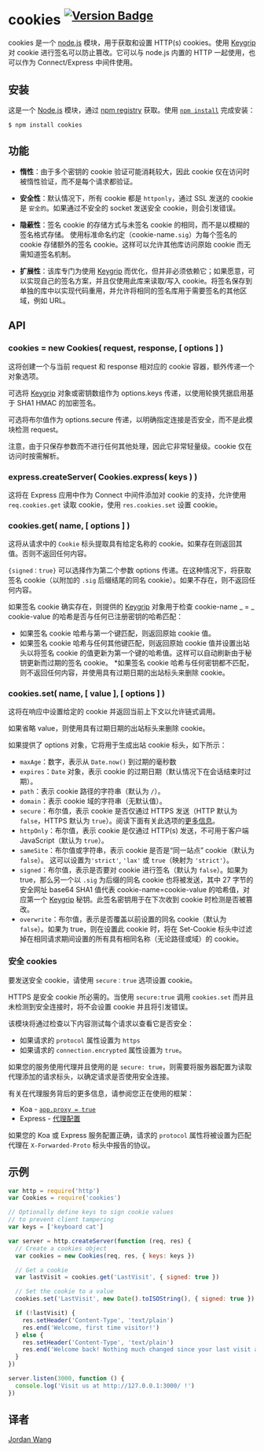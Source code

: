 # cookies  <sup>[![Version Badge](http://versionbadg.es/pillarjs/cookies.svg)](https://www.npmjs.com/package/cookies)</sup>

cookies 是一个 [node.js](http://nodejs.org/) 模块，用于获取和设置 HTTP(s) cookies。使用 [Keygrip](https://www.npmjs.com/package/keygrip) 对 cookie 进行签名可以防止篡改。它可以与 node.js 内置的 HTTP 一起使用，也可以作为 Connect/Express 中间件使用。

## 安装

这是一个 [Node.js](https://nodejs.org/en/) 模块，通过 [npm registry](https://www.npmjs.com/) 获取。使用 [`npm install`](https://docs.npmjs.com/getting-started/installing-npm-packages-locally) 完成安装：

```
$ npm install cookies
```

## 功能

* **惰性**：由于多个密钥的 cookie 验证可能消耗较大，因此 cookie 仅在访问时被惰性验证，而不是每个请求都验证。

* **安全性**：默认情况下，所有 cookie 都是 `httponly`，通过 SSL 发送的 cookie 是 `安全的`。如果通过不安全的 socket 发送安全 cookie，则会引发错误。

* **隐蔽性**：签名 cookie 的存储方式与未签名 cookie 的相同，而不是以模糊的签名格式存储。 使用标准命名约定（cookie-name`.sig`）为每个签名的 cookie 存储额外的签名 cookie。这样可以允许其他库访问原始 cookie 而无需知道签名机制。

* **扩展性**：该库专门为使用 [Keygrip](https://www.npmjs.com/package/keygrip) 而优化，但并非必须依赖它；如果愿意，可以实现自己的签名方案，并且仅使用此库来读取/写入 cookie。将签名保存到单独的库中以实现代码重用，并允许将相同的签名库用于需要签名的其他区域，例如 URL。

## API

### cookies = new Cookies( request, response, [ options ] )

这将创建一个与当前 request 和 response 相对应的 cookie 容器，额外传递一个对象选项。

可选将 [Keygrip](https://www.npmjs.com/package/keygrip) 对象或密钥数组作为 options.keys 传递，以使用轮换凭据启用基于 SHA1 HMAC 的加密签名。

可选将布尔值作为 options.secure 传递，以明确指定连接是否安全，而不是此模块检测 request。

注意，由于只保存参数而不进行任何其他处理，因此它非常轻量级。cookie 仅在访问时按需解析。

### express.createServer( Cookies.express( keys ) )

这将在 Express 应用中作为 Connect 中间件添加对 cookie 的支持，允许使用 `req.cookies.get` 读取 cookie，使用 `res.cookies.set` 设置 cookie。

### cookies.get( name, [ options ] )

这将从请求中的 `Cookie` 标头提取具有给定名称的 cookie。如果存在则返回其值。否则不返回任何内容。

`{signed：true}` 可以选择作为第二个参数 options 传递。在这种情况下，将获取签名 cookie（以附加的 `.sig` 后缀结尾的同名 cookie）。如果不存在，则不返回任何内容。

如果签名 cookie 确实存在，则提供的 [Keygrip](https://www.npmjs.com/package/keygrip) 对象用于检查 cookie-name _ = _ cookie-value 的哈希是否与任何已注册密钥的哈希匹配：
 
* 如果签名 cookie 哈希与第一个键匹配，则返回原始 cookie 值。
* 如果签名 cookie 哈希与任何其他键匹配，则返回原始 cookie 值并设置出站头以将签名 cookie 的值更新为第一个键的哈希值。这样可以自动刷新由于秘钥更新而过期的签名 cookie。
*如果签名 cookie 哈希与任何密钥都不匹配，则不返回任何内容，并使用具有过期日期的出站标头来删除 cookie。

### cookies.set( name, [ value ], [ options ] )

这将在响应中设置给定的 cookie 并返回当前上下文以允许链式调用。

如果省略 value，则使用具有过期日期的出站标头来删除 cookie。

如果提供了 options 对象，它将用于生成出站 cookie 标头，如下所示：

* `maxAge`：数字，表示从 `Date.now()` 到过期的毫秒数
* `expires`：`Date` 对象，表示 cookie 的过期日期（默认情况下在会话结束时过期）。
* `path`：表示 cookie 路径的字符串（默认为 `/`）。
* `domain`：表示 cookie 域的字符串（无默认值）。
* `secure`：布尔值，表示 cookie 是否仅通过 HTTPS 发送（HTTP 默认为 `false`，HTTPS 默认为 `true`）。阅读下面有关此选项的[更多信息](＃secure-cookies)。
* `httpOnly`：布尔值，表示 cookie 是仅通过 HTTP(s) 发送，不可用于客户端 JavaScript（默认为 `true`）。
* `sameSite`：布尔值或字符串，表示 cookie 是否是“同一站点” cookie（默认为 `false`）。 这可以设置为`'strict'`, `'lax'` 或 `true`（映射为 `'strict'`）。
* `signed`：布尔值，表示是否要对 cookie 进行签名（默认为 `false`）。如果为 true，那么另一个以 `.sig` 为后缀的同名 cookie 也将被发送，其中 27 字节的安全网址 base64 SHA1 值代表 cookie-name=cookie-value 的哈希值，对应第一个 [ Keygrip](https://www.npmjs.com/package/keygrip) 秘钥。此签名密钥用于在下次收到 cookie 时检测是否被篡改。
* `overwrite`：布尔值，表示是否覆盖以前设置的同名 cookie（默认为 `false`）。如果为 true，则在设置此 cookie 时，将在 Set-Cookie 标头中过滤掉在相同请求期间设置的所有具有相同名称（无论路径或域）的 cookie。

### 安全 cookies

要发送安全 cookie，请使用 `secure：true` 选项设置 cookie。

HTTPS 是安全 cookie 所必需的。当使用 `secure:true` 调用 `cookies.set` 而并且未检测到安全连接时，将不会设置 cookie 并且将引发错误。

该模块将通过检查以下内容测试每个请求以查看它是否安全：

* 如果请求的 `protocol` 属性设置为 `https`
* 如果请求的 `connection.encrypted` 属性设置为 `true`。

如果您的服务使用代理并且使用的是 `secure: true`，则需要将服务器配置为读取代理添加的请求标头，以确定请求是否使用安全连接。

有关在代理服务背后的更多信息，请参阅您正在使用的框架：

* Koa - [`app.proxy = true`](http://koajs.com/#settings)
* Express - [代理配置](http://expressjs.com/en/4x/api.html#trust.proxy.options.table)


如果您的 Koa 或 Express 服务配置正确，请求的 `protocol` 属性将被设置为匹配代理在 `X-Forwarded-Proto` 标头中报告的协议。

## 示例

```js
var http = require('http')
var Cookies = require('cookies')

// Optionally define keys to sign cookie values
// to prevent client tampering
var keys = ['keyboard cat']

var server = http.createServer(function (req, res) {
  // Create a cookies object
  var cookies = new Cookies(req, res, { keys: keys })

  // Get a cookie
  var lastVisit = cookies.get('LastVisit', { signed: true })

  // Set the cookie to a value
  cookies.set('LastVisit', new Date().toISOString(), { signed: true })

  if (!lastVisit) {
    res.setHeader('Content-Type', 'text/plain')
    res.end('Welcome, first time visitor!')
  } else {
    res.setHeader('Content-Type', 'text/plain')
    res.end('Welcome back! Nothing much changed since your last visit at ' + lastVisit + '.')
  }
})

server.listen(3000, function () {
  console.log('Visit us at http://127.0.0.1:3000/ !')
})
```

## 译者

[Jordan Wang](https://github.com/mingmingwon/)
